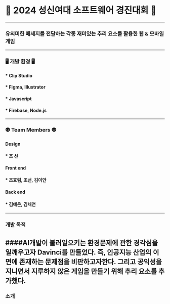 # 🤖 2024 성신여대 소프트웨어 경진대회 🤖
---
### <Davinci>  유의미한 메세지를 전달하는 각종 재미있는 추리 요소를 활용한 웹 & 모바일 게임
---
### 🖥️ 개발 환경 🖥️
#### * Clip Studio
#### * Figma, Illustrator
#### * Javascript
#### * Firebase, Node.js
---
### 👽 Team Members 👽
#### Design
#### * 조 선
#### Front end
#### * 조효림, 조선, 김이안
#### Back end
#### * 김예은, 김채연
---
### <Davinci> 개발 목적
####AI개발이 불러일으키는 환경문제에 관한 경각심을 일깨우고자 Davinci를 만들었다. 즉, 인공지능 산업의 이면에 존재하는 문제점을 비판하고자한다. 그리고 공익성을 지니면서 지루하지 않은 게임을 만들기 위해 추리 요소를 추가했다. 
---
### <Davinci> 소개
